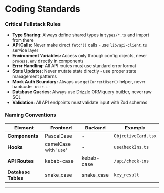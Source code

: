 # Coding Standards

### Critical Fullstack Rules

- **Type Sharing:** Always define shared types in `types/*.ts` and import from there
- **API Calls:** Never make direct `fetch()` calls - use `lib/api-client.ts` service layer
- **Environment Variables:** Access only through config objects, never `process.env` directly in components
- **Error Handling:** All API routes must use standard error format
- **State Updates:** Never mutate state directly - use proper state management patterns
- **Mock Auth Boundary:** Always use `getCurrentUser()` helper, never hardcode `'user-1'`
- **Database Queries:** Always use Drizzle ORM query builder, never raw SQL
- **Validation:** All API endpoints must validate input with Zod schemas

### Naming Conventions

| Element | Frontend | Backend | Example |
|---------|----------|---------|---------|
| **Components** | PascalCase | - | `ObjectiveCard.tsx` |
| **Hooks** | camelCase with 'use' | - | `useCheckIns.ts` |
| **API Routes** | kebab-case | kebab-case | `/api/check-ins` |
| **Database Tables** | snake_case | snake_case | `key_result` |

---
